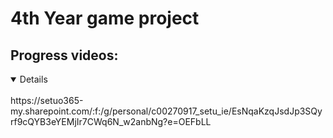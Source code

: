 # 4th Year game project
## Progress videos:
<details open>
<br>
https://setuo365-my.sharepoint.com/:f:/g/personal/c00270917_setu_ie/EsNqaKzqJsdJp3SQyrf9cQYB3eYEMjIr7CWq6N_w2anbNg?e=OEFbLL
</details>


